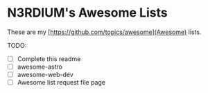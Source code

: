 # N3RDIUM's Awesome Lists
These are my [https://github.com/topics/awesome](Awesome) lists. 

TODO: 
- [ ] Complete this readme
- [ ] awesome-astro
- [ ] awesome-web-dev
- [ ] Awesome list request file page
